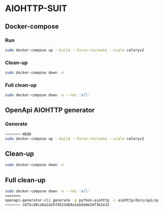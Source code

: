 # AIOHTTP-SUIT

## Docker-compose

### Run
```bash
sudo docker-compose up --build --force-recreate --scale celery=2
```

### Clean-up
```bash
sudo docker-compose down -v
```

### Full clean-up
```bash
sudo docker-compose down -v --rmi 'all'
```

##  OpenApi AIOHTTP generator

### Generate
```bash
<<<<<<< HEAD
sudo docker-compose up --build --force-recreate --scale celery=2
```

## Clean-up
```bash
sudo docker-compose down -v
```

## Full clean-up
```bash
sudo docker-compose down -v --rmi 'all'
=======
openapi-generator-cli generate -g python-aiohttp -i aiohttp/docs/api/api.yaml -o aiohttp/generated
>>>>>>> c675c48ca6a2a55fd523468a1ebde0e24f3b1e32
```
